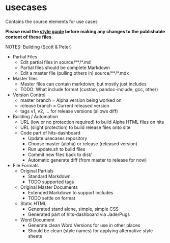 # usecases
Contains the source elements for use cases

**Please read the [style guide](https://github.com/nsip/usecases/wiki/Style-guide) before making any changes to the publishable content of these files.**


NOTES: Building (Scott & Peter)

* Partial Files
	* Edit partial files in source/**/*.md
	* Partial files should be complete Markdown
	* Edit a master file (pulling others in) source/**/*.mdx
* Master files
	* Master files can contain markdown, but mostly just includes
	* TODO: What include format (custom, pandoc-include, gcc, other)
* Version Control
	* master branch = Alpha version being worked on
	* release branch = Current released version
	* tags v1, v2, ... for release versions (allows diff)
* Building / Automation
	* URL (low or no protection required) to build Alpha HTML files on hits
	* URL (slight protection) to build release files onto site
	* Code part of hits-dashboard
		* Update usecases repository
		* Choose master (alpha) or release (released version)
		* Run update.sh to build files
		* Commit new files back to dist/
		* Automatic generate diff (from master to release for now)
* File Formats
	* Original Partials
		* Standard Markdown
		* TODO supported tags
	* Original Master Documents
		* Extended Markdown to support includes
		* TODO settle on format
	* Static HTML
		* Generated stand alone, simple, simple CSS
		* Generated part of hits-dashboard via Jade/Pugs
	* Word Document
		* Generate clean Word Versions for use in other places
		* Should be clean (style names) for applying alternative style sheets

